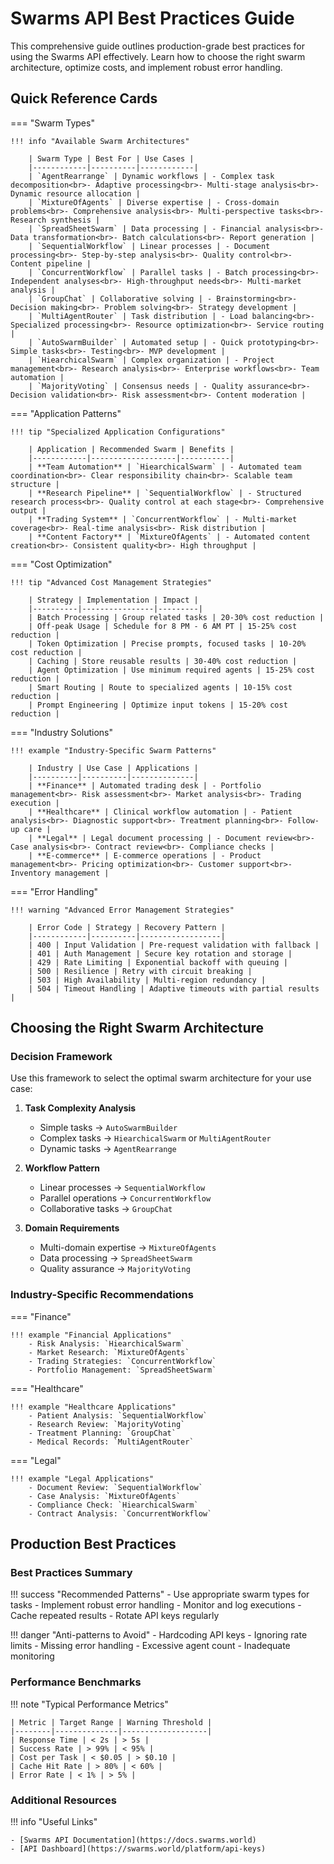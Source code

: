# Swarms API Best Practices Guide

This comprehensive guide outlines production-grade best practices for using the Swarms API effectively. Learn how to choose the right swarm architecture, optimize costs, and implement robust error handling.

## Quick Reference Cards

=== "Swarm Types"
    
    !!! info "Available Swarm Architectures"
        
        | Swarm Type | Best For | Use Cases |
        |------------|----------|------------|
        | `AgentRearrange` | Dynamic workflows | - Complex task decomposition<br>- Adaptive processing<br>- Multi-stage analysis<br>- Dynamic resource allocation |
        | `MixtureOfAgents` | Diverse expertise | - Cross-domain problems<br>- Comprehensive analysis<br>- Multi-perspective tasks<br>- Research synthesis |
        | `SpreadSheetSwarm` | Data processing | - Financial analysis<br>- Data transformation<br>- Batch calculations<br>- Report generation |
        | `SequentialWorkflow` | Linear processes | - Document processing<br>- Step-by-step analysis<br>- Quality control<br>- Content pipeline |
        | `ConcurrentWorkflow` | Parallel tasks | - Batch processing<br>- Independent analyses<br>- High-throughput needs<br>- Multi-market analysis |
        | `GroupChat` | Collaborative solving | - Brainstorming<br>- Decision making<br>- Problem solving<br>- Strategy development |
        | `MultiAgentRouter` | Task distribution | - Load balancing<br>- Specialized processing<br>- Resource optimization<br>- Service routing |
        | `AutoSwarmBuilder` | Automated setup | - Quick prototyping<br>- Simple tasks<br>- Testing<br>- MVP development |
        | `HiearchicalSwarm` | Complex organization | - Project management<br>- Research analysis<br>- Enterprise workflows<br>- Team automation |
        | `MajorityVoting` | Consensus needs | - Quality assurance<br>- Decision validation<br>- Risk assessment<br>- Content moderation |

=== "Application Patterns"
    
    !!! tip "Specialized Application Configurations"
        
        | Application | Recommended Swarm | Benefits |
        |------------|-------------------|-----------|
        | **Team Automation** | `HiearchicalSwarm` | - Automated team coordination<br>- Clear responsibility chain<br>- Scalable team structure |
        | **Research Pipeline** | `SequentialWorkflow` | - Structured research process<br>- Quality control at each stage<br>- Comprehensive output |
        | **Trading System** | `ConcurrentWorkflow` | - Multi-market coverage<br>- Real-time analysis<br>- Risk distribution |
        | **Content Factory** | `MixtureOfAgents` | - Automated content creation<br>- Consistent quality<br>- High throughput |

=== "Cost Optimization"

    !!! tip "Advanced Cost Management Strategies"
        
        | Strategy | Implementation | Impact |
        |----------|----------------|---------|
        | Batch Processing | Group related tasks | 20-30% cost reduction |
        | Off-peak Usage | Schedule for 8 PM - 6 AM PT | 15-25% cost reduction |
        | Token Optimization | Precise prompts, focused tasks | 10-20% cost reduction |
        | Caching | Store reusable results | 30-40% cost reduction |
        | Agent Optimization | Use minimum required agents | 15-25% cost reduction |
        | Smart Routing | Route to specialized agents | 10-15% cost reduction |
        | Prompt Engineering | Optimize input tokens | 15-20% cost reduction |

=== "Industry Solutions"

    !!! example "Industry-Specific Swarm Patterns"
        
        | Industry | Use Case | Applications |
        |----------|----------|--------------|
        | **Finance** | Automated trading desk | - Portfolio management<br>- Risk assessment<br>- Market analysis<br>- Trading execution |
        | **Healthcare** | Clinical workflow automation | - Patient analysis<br>- Diagnostic support<br>- Treatment planning<br>- Follow-up care |
        | **Legal** | Legal document processing | - Document review<br>- Case analysis<br>- Contract review<br>- Compliance checks |
        | **E-commerce** | E-commerce operations | - Product management<br>- Pricing optimization<br>- Customer support<br>- Inventory management |

=== "Error Handling"

    !!! warning "Advanced Error Management Strategies"
        
        | Error Code | Strategy | Recovery Pattern |
        |------------|----------|------------------|
        | 400 | Input Validation | Pre-request validation with fallback |
        | 401 | Auth Management | Secure key rotation and storage |
        | 429 | Rate Limiting | Exponential backoff with queuing |
        | 500 | Resilience | Retry with circuit breaking |
        | 503 | High Availability | Multi-region redundancy |
        | 504 | Timeout Handling | Adaptive timeouts with partial results |

## Choosing the Right Swarm Architecture

### Decision Framework

Use this framework to select the optimal swarm architecture for your use case:

1. **Task Complexity Analysis**
    - Simple tasks → `AutoSwarmBuilder`
    - Complex tasks → `HiearchicalSwarm` or `MultiAgentRouter`
    - Dynamic tasks → `AgentRearrange`

2. **Workflow Pattern**
    - Linear processes → `SequentialWorkflow`
    - Parallel operations → `ConcurrentWorkflow`
    - Collaborative tasks → `GroupChat`

3. **Domain Requirements**
    - Multi-domain expertise → `MixtureOfAgents`
    - Data processing → `SpreadSheetSwarm`
    - Quality assurance → `MajorityVoting`

### Industry-Specific Recommendations

=== "Finance"
    
    !!! example "Financial Applications"
        - Risk Analysis: `HiearchicalSwarm`
        - Market Research: `MixtureOfAgents`
        - Trading Strategies: `ConcurrentWorkflow`
        - Portfolio Management: `SpreadSheetSwarm`

=== "Healthcare"
    
    !!! example "Healthcare Applications"
        - Patient Analysis: `SequentialWorkflow`
        - Research Review: `MajorityVoting`
        - Treatment Planning: `GroupChat`
        - Medical Records: `MultiAgentRouter`

=== "Legal"
    
    !!! example "Legal Applications"
        - Document Review: `SequentialWorkflow`
        - Case Analysis: `MixtureOfAgents`
        - Compliance Check: `HiearchicalSwarm`
        - Contract Analysis: `ConcurrentWorkflow`

## Production Best Practices

### Best Practices Summary

!!! success "Recommended Patterns"
    - Use appropriate swarm types for tasks
    - Implement robust error handling
    - Monitor and log executions
    - Cache repeated results
    - Rotate API keys regularly

!!! danger "Anti-patterns to Avoid"
    - Hardcoding API keys
    - Ignoring rate limits
    - Missing error handling
    - Excessive agent count
    - Inadequate monitoring

### Performance Benchmarks

!!! note "Typical Performance Metrics"
    
    | Metric | Target Range | Warning Threshold |
    |--------|--------------|-------------------|
    | Response Time | < 2s | > 5s |
    | Success Rate | > 99% | < 95% |
    | Cost per Task | < $0.05 | > $0.10 |
    | Cache Hit Rate | > 80% | < 60% |
    | Error Rate | < 1% | > 5% |

### Additional Resources

!!! info "Useful Links"
    
    - [Swarms API Documentation](https://docs.swarms.world)
    - [API Dashboard](https://swarms.world/platform/api-keys)